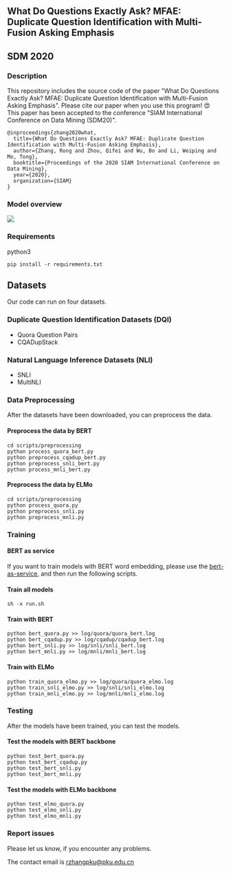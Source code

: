 ## What Do Questions Exactly Ask? MFAE: Duplicate Question Identification with Multi-Fusion Asking Emphasis
## SDM 2020

### Description
This repository includes the source code of the paper "What Do Questions Exactly Ask? MFAE: Duplicate Question Identification with Multi-Fusion Asking Emphasis". Please cite our paper when you use this program! 😍 This paper has been accepted to the conference "SIAM International Conference on Data Mining (SDM20)".

```
@inproceedings{zhang2020what,
  title={What Do Questions Exactly Ask? MFAE: Duplicate Question Identification with Multi-Fusion Asking Emphasis},
  author={Zhang, Rong and Zhou, Qifei and Wu, Bo and Li, Weiping and Mo, Tong},
  booktitle={Proceedings of the 2020 SIAM International Conference on Data Mining},
  year={2020},
  organization={SIAM}
}
```

### Model overview
![](https://i.loli.net/2019/10/16/24uzEvdC8OFkSnX.png)

### Requirements
python3

```
pip install -r requirements.txt
```

## Datasets
Our code can run on four datasets.

### Duplicate Question Identification Datasets (DQI)
* Quora Question Pairs
* CQADupStack

### Natural Language Inference Datasets (NLI)
* SNLI
* MultiNLI

### Data Preprocessing
After the datasets have been downloaded, you can preprocess the data.

#### Preprocess the data by BERT
```
cd scripts/preprocessing
python process_quora_bert.py
python preprocess_cqadup_bert.py
python preprocess_snli_bert.py
python process_mnli_bert.py
```

#### Preprocess the data by ELMo
```
cd scripts/preprocessing
python process_quora.py
python preprocess_snli.py
python preprocess_mnli.py
```

### Training
#### BERT as service
If you want to train models with BERT word embedding, please use the [bert-as-service](https://github.com/hanxiao/bert-as-service), and then run the following scripts.

#### Train all models
```
sh -x run.sh
```

#### Train with BERT
```
python bert_quora.py >> log/quora/quora_bert.log
python bert_cqadup.py >> log/cqadup/cqadup_bert.log
python bert_snli.py >> log/snli/snli_bert.log
python bert_mnli.py >> log/mnli/mnli_bert.log
```

#### Train with ELMo
```
python train_quora_elmo.py >> log/quora/quora_elmo.log
python train_snli_elmo.py >> log/snli/snli_elmo.log
python train_mnli_elmo.py >> log/mnli/mnli_elmo.log
```

### Testing
After the models have been trained, you can test the models.

#### Test the models with BERT backbone

```
python test_bert_quora.py
python test_bert_cqadup.py
python test_bert_snli.py
python test_bert_mnli.py
```

#### Test the models with ELMo backbone

```
python test_elmo_quora.py
python test_elmo_snli.py
python test_elmo_mnli.py
```

### Report issues
Please let us know, if you encounter any problems.

The contact email is rzhangpku@pku.edu.cn


